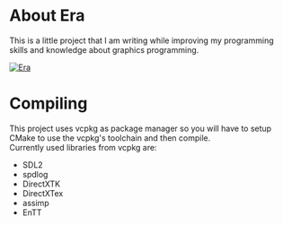 # About Era
This is a little project that I am writing while improving my programming skills and knowledge about graphics programming.

[![Era][1]][1]

[1]: https://i.imgur.com/Vb8g5B6.png
"Era"
# Compiling
This project uses vcpkg as package manager so you will have to setup CMake to use the vcpkg's toolchain and then compile. <br/>
Currently used libraries from vcpkg are:
* SDL2
* spdlog
* DirectXTK
* DirectXTex
* assimp
* EnTT
